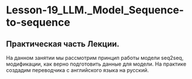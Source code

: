 # Lesson-19_LLM._Model_Sequence-to-sequence

## Практическая часть Лекции.

На данном занятии мы рассмотрим принцип работы модели seq2seq, модификации, как верно подготовить данные для модели. 
На практике создадим переводчика с английского языка на русский.
